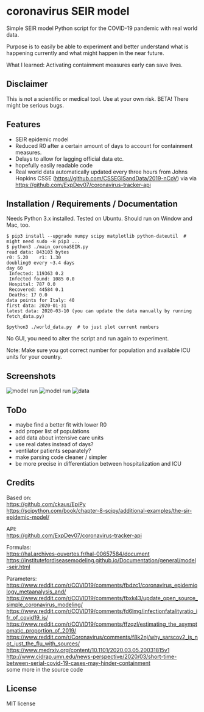 # coronavirus SEIR model

Simple SEIR model Python script for the COVID-19 pandemic with real world data.  
  
Purpose is to easily be able to experiment and better understand what is happening currently and what might happen in the near future.  
  
What I learned: Activating containment measures early can save lives.  
  
## Disclaimer
This is not a scientific or medical tool. Use at your own risk. BETA! There might be serious bugs.  

## Features
* SEIR epidemic model
* Reduced R0 after a certain amount of days to account for containment measures.
* Delays to allow for lagging official data etc.
* hopefully easily readable code
* Real world data automatically updated every three hours from Johns Hopkins CSSE (https://github.com/CSSEGISandData/2019-nCoV) via via https://github.com/ExpDev07/coronavirus-tracker-api

## Installation / Requirements / Documentation
Needs Python 3.x installed. Tested on Ubuntu. Should run on Window and Mac, too.
  
```
$ pip3 install --upgrade numpy scipy matplotlib python-dateutil  # might need sudo -H pip3 ...
$ python3 ./main_coronaSEIR.py
read data: 843103 bytes
r0: 5.20    r1: 1.30
doubling0 every ~3.4 days
day 60
 Infected: 119363 0.2
 Infected found: 1085 0.0
 Hospital: 787 0.0
 Recovered: 44584 0.1
 Deaths: 17 0.0
data points for Italy: 40
first data: 2020-01-31
latest data: 2020-03-10 (you can update the data manually by running fetch_data.py)

$python3 ./world_data.py  # to just plot current numbers
```  
No GUI, you need to alter the script and run again to experiment.  
  
Note: Make sure you got correct number for population and available ICU units for your country.
  
## Screenshots
![model run](https://github.com/coronafighter/coronaSEIR/blob/master/screenshots/model_run.png)
![model run](https://github.com/coronafighter/coronaSEIR/blob/master/screenshots/model_run2.png)
![data](https://github.com/coronafighter/coronaSEIR/blob/master/screenshots/data.png)

## ToDo
* maybe find a better fit with lower R0
* add proper list of populations
* add data about intensive care units
* use real dates instead of days?
* ventilator patients separately?
* make parsing code cleaner / simpler
* be more precise in differentiation between hospitalization and ICU

## Credits
Based on:  
https://github.com/ckaus/EpiPy  
https://scipython.com/book/chapter-8-scipy/additional-examples/the-sir-epidemic-model/  
  
API:  
https://github.com/ExpDev07/coronavirus-tracker-api  
  
Formulas:  
https://hal.archives-ouvertes.fr/hal-00657584/document  
https://institutefordiseasemodeling.github.io/Documentation/general/model-seir.html  
  
Parameters:  
https://www.reddit.com/r/COVID19/comments/fbdzc1/coronavirus_epidemiology_metaanalysis_and/
https://www.reddit.com/r/COVID19/comments/fbxk43/update_open_source_simple_coronavirus_modeling/
https://www.reddit.com/r/COVID19/comments/fd6lmg/infectionfatalityratio_ifr_of_covid19_is/  
https://www.reddit.com/r/COVID19/comments/ffzqzl/estimating_the_asymptomatic_proportion_of_2019/  
https://www.reddit.com/r/Coronavirus/comments/f8k2nj/why_sarscov2_is_not_just_the_flu_with_sources/ 
https://www.medrxiv.org/content/10.1101/2020.03.05.20031815v1  
http://www.cidrap.umn.edu/news-perspective/2020/03/short-time-between-serial-covid-19-cases-may-hinder-containment  
some more in the source code

## License
MIT license

